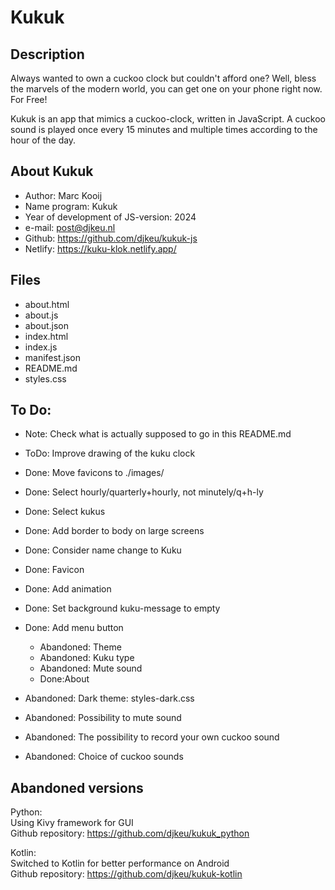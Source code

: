 # Kukuk


## Description

Always wanted to own a cuckoo clock but couldn't afford one?
Well, bless the marvels of the modern world, you can get one on your phone right now. For Free!

Kukuk is an app that mimics a cuckoo-clock, written in JavaScript.
A cuckoo sound is played once every 15 minutes and multiple times according to the hour of the day.



## About Kukuk

- Author: Marc Kooij
- Name program: Kukuk
- Year of development of JS-version: 2024
- e-mail: post@djkeu.nl
- Github: https://github.com/djkeu/kukuk-js
- Netlify: https://kuku-klok.netlify.app/



## Files
- about.html
- about.js
- about.json
- index.html
- index.js
- manifest.json
- README.md
- styles.css



## To Do:

- Note: Check what is actually supposed to go in this README.md

- ToDo: Improve drawing of the kuku clock

- Done: Move favicons to ./images/
- Done: Select hourly/quarterly+hourly, not minutely/q+h-ly
- Done: Select kukus
- Done: Add border to body on large screens
- Done: Consider name change to Kuku
- Done: Favicon
- Done: Add animation
- Done: Set background kuku-message to empty
- Done: Add menu button
    - Abandoned: Theme
    - Abandoned: Kuku type
    - Abandoned: Mute sound
    - Done:About
- Abandoned: Dark theme: styles-dark.css
- Abandoned: Possibility to mute sound
- Abandoned: The possibility to record your own cuckoo sound
- Abandoned: Choice of cuckoo sounds



## Abandoned versions

Python:\
Using Kivy framework for GUI\
Github repository: https://github.com/djkeu/kukuk_python

Kotlin:\
Switched to Kotlin for better performance on Android\
Github repository: https://github.com/djkeu/kukuk-kotlin
